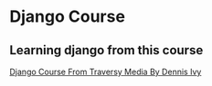 # Django Course

## Learning django from this course

[Django Course From Traversy Media By Dennis Ivy](https://youtu.be/PtQiiknWUcI)